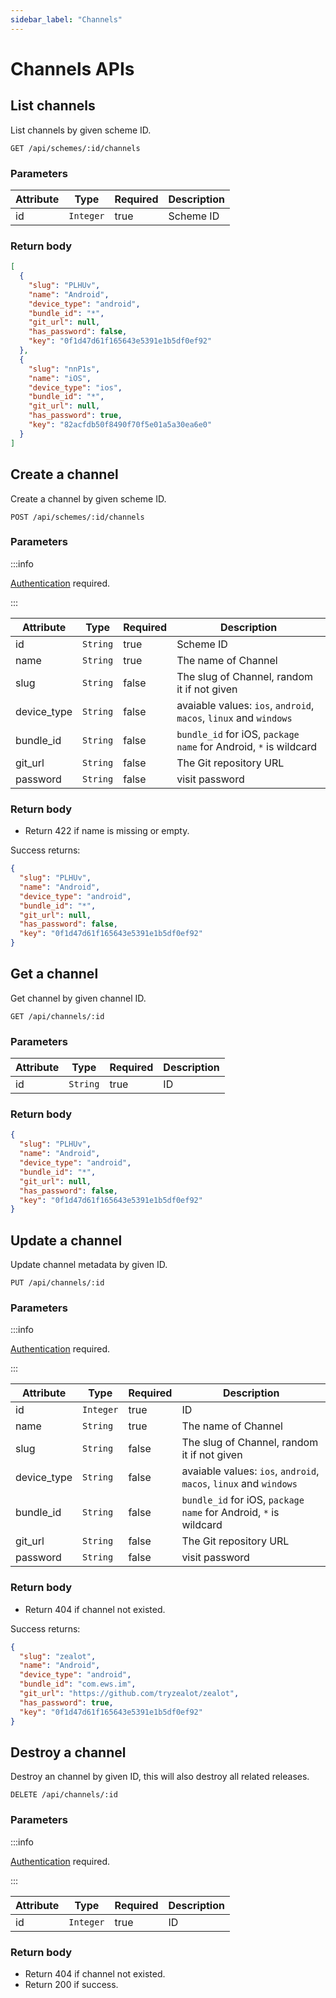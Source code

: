 ```yaml
---
sidebar_label: "Channels"
---
```


# Channels APIs

## List channels

List channels by given scheme ID.

```
GET /api/schemes/:id/channels
```

### Parameters

| Attribute | Type | Required | Description |
|---|---|---|---|
| id | `Integer` | true | Scheme ID |

### Return body

```json
[
  {
    "slug": "PLHUv",
    "name": "Android",
    "device_type": "android",
    "bundle_id": "*",
    "git_url": null,
    "has_password": false,
    "key": "0f1d47d61f165643e5391e1b5df0ef92"
  },
  {
    "slug": "nnP1s",
    "name": "iOS",
    "device_type": "ios",
    "bundle_id": "*",
    "git_url": null,
    "has_password": true,
    "key": "82acfdb50f8490f70f5e01a5a30ea6e0"
  }
]
```

## Create a channel

Create a channel by given scheme ID.

```
POST /api/schemes/:id/channels
```

### Parameters

:::info

[Authentication](/docs/developer-guide/api#authentication) required.

:::

| Attribute | Type | Required | Description |
|---|---|---|---|
| id | `String` | true | Scheme ID
| name | `String` | true | The name of Channel
| slug | `String` | false | The slug of Channel, random it if not given
| device_type | `String` | false | avaiable values: `ios`, `android`, `macos`, `linux` and `windows`
| bundle_id | `String` | false | `bundle_id` for iOS, `package name` for Android, `*` is wildcard
| git_url | `String` | false | The Git repository URL
| password | `String` | false | visit password

### Return body

- Return 422 if name is missing or empty.

Success returns:

```json
{
  "slug": "PLHUv",
  "name": "Android",
  "device_type": "android",
  "bundle_id": "*",
  "git_url": null,
  "has_password": false,
  "key": "0f1d47d61f165643e5391e1b5df0ef92"
}
```

## Get a channel

Get channel by given channel ID.

```
GET /api/channels/:id
```

### Parameters

| Attribute | Type | Required | Description |
|---|---|---|---|
| id | `String` | true | ID |

### Return body

```json
{
  "slug": "PLHUv",
  "name": "Android",
  "device_type": "android",
  "bundle_id": "*",
  "git_url": null,
  "has_password": false,
  "key": "0f1d47d61f165643e5391e1b5df0ef92"
}
```

## Update a channel

Update channel metadata by given ID.

```
PUT /api/channels/:id
```

### Parameters

:::info

[Authentication](/docs/developer-guide/api#authentication) required.

:::

| Attribute | Type | Required | Description |
|---|---|---|---|
| id | `Integer` | true | ID
| name | `String` | true | The name of Channel
| slug | `String` | false | The slug of Channel, random it if not given
| device_type | `String` | false | avaiable values: `ios`, `android`, `macos`, `linux` and `windows`
| bundle_id | `String` | false | `bundle_id` for iOS, `package name` for Android, `*` is wildcard
| git_url | `String` | false | The Git repository URL
| password | `String` | false | visit password

### Return body

- Return 404 if channel not existed.

Success returns:

```json
{
  "slug": "zealot",
  "name": "Android",
  "device_type": "android",
  "bundle_id": "com.ews.im",
  "git_url": "https://github.com/tryzealot/zealot",
  "has_password": true,
  "key": "0f1d47d61f165643e5391e1b5df0ef92"
}
```

## Destroy a channel

Destroy an channel by given ID, this will also destroy all related releases.

```
DELETE /api/channels/:id
```

### Parameters

:::info

[Authentication](/docs/developer-guide/api#authentication) required.

:::

| Attribute | Type | Required | Description |
|---|---|---|---|
| id | `Integer` | true | ID

### Return body

- Return 404 if channel not existed.
- Return 200 if success.
